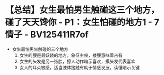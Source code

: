 # 【总结】女生最怕男生触碰这三个地方，碰了天天馋你 - P1：女生怕碰的地方1 - 7情子 - BV125411R7of

-   女生最怕男生触碰的三个地方
    1.  女生的腰是最妖娆的地方，象征主权，搂腰意味着占有
    2.  女生的头发是另一张脸，撩人动作暗示喜欢，摸头发代表喜欢
    3.  女人的耳朵敏感，适当肢体接触有助于情感发展，读懂暗示关键